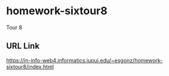 # homework-sixtour8

Tour 8

## URL Link

https://in-info-web4.informatics.iupui.edu/~esgonz/homework-sixtour8/index.html
